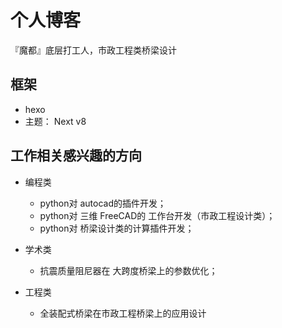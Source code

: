 # 个人博客

『魔都』底层打工人，市政工程类桥梁设计

## 框架
+ hexo
+ 主题： Next v8

## 工作相关感兴趣的方向

+ 编程类
    + python对 autocad的插件开发；
    + python对 三维 FreeCAD的 工作台开发（市政工程设计类）；
    + python对 桥梁设计类的计算插件开发；

+ 学术类
    + 抗震质量阻尼器在 大跨度桥梁上的参数优化；

+ 工程类
    + 全装配式桥梁在市政工程桥梁上的应用设计